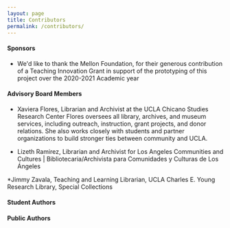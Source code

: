 ```yaml
---
layout: page
title: Contributors
permalink: /contributors/
---
```



#### Sponsors
* We'd like to thank the Mellon Foundation, for their generous contribution of a Teaching Innovation Grant in support of the prototyping of this project over the 2020-2021 Academic year


#### Advisory Board Members
* Xaviera Flores, Librarian and Archivist at the UCLA Chicano Studies Research Center
Flores oversees all library, archives, and museum services, including outreach, instruction, grant projects, and donor relations. She also works closely with students and partner organizations to build stronger ties between community and UCLA.

* Lizeth Ramirez, Librarian and Archivist for Los Angeles Communities and Cultures | Bibliotecaria/Archivista para Comunidades y Culturas de Los Ángeles

*Jimmy Zavala, Teaching and Learning Librarian, UCLA Charles E. Young Research Library, Special Collections


#### Student Authors


#### Public Authors
